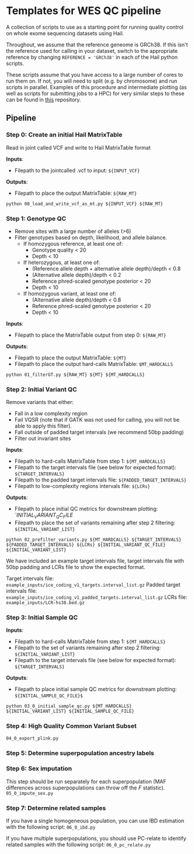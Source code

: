# Templates for WES QC pipeline

A collection of scripts to use as a starting point for running quality control on whole exome sequencing datasets using Hail.

Throughout, we assume that the reference geneome is GRCh38. If this isn't the reference used for calling in your dataset, switch to the appropriate reference by changing `REFERENCE = 'GRCh38'` in each of the Hail python scripts.

These scripts assume that you have access to a large number of cores to run them on. If not, you will need to split (e.g. by chromosome) and run scripts in parallel. Examples of this procedure and intermediate plotting (as well as scripts for submitting jobs to a HPC) for very similar steps to these can be found in [this](https://github.com/astheeggeggs/SAIGE_gene_munging/tree/main/QC_scripts) repository.

## Pipeline
### Step 0: Create an initial Hail MatrixTable
Read in joint called VCF and write to Hail MatrixTable format

__Inputs__: 
* Filepath to the jointcalled .vcf to input: `${INPUT_VCF}`

__Outputs__: 
* Filepath to place the output MatrixTable: `${RAW_MT}`

`python 00_load_and_write_vcf_as_mt.py ${INPUT_VCF} ${RAW_MT}`

### Step 1: Genotype QC
* Remove sites with a large number of alleles (>6)
* Filter genotypes based on depth, likelihood, and allele balance.
  * If homozygous reference, at least one of:
    * Genotype quality < 20
    * Depth < 10
  * If heterozygous, at least one of:
    * (Reference allele depth + alternative allele depth)/depth < 0.8
    * (Alternative allele depth)/depth < 0.2
    * Reference phred-scaled genotype posterior < 20
    * Depth < 10
  * If homozygous variant, at least one of:
    * (Alternative allele depth)/depth < 0.8
    * Reference phred-scaled genotype posterior < 20
    * Depth < 10

__Inputs__: 
* Filepath to place the MatrixTable output from step 0: `${RAW_MT}`

__Outputs__:
* Filepath to place the output MatrixTable: `${MT}`
* Filepath to place the output hard-calls MatrixTable: `$MT_HARDCALLS`

`python 01_filterGT.py ${RAW_MT} ${MT} ${MT_HARDCALLS}`

### Step 2: Initial Variant QC

Remove variants that either:
* Fall in a low complexity region
* Fail VQSR (note that if GATK was not used for calling, you will not be able to apply this filter).
* Fall outside of padded target intervals (we recommend 50bp padding)
* Filter out invariant sites

__Inputs__: 
* Filepath to hard-calls MatrixTable from step 1: `${MT_HARDCALLS}`
* Filepath to the target intervals file (see below for expected format): `${TARGET_INTERVALS}`
* Filepath to the padded target intervals file: `${PADDED_TARGET_INTERVALS}`
* Filepath to low-complexity regions intervals file: `${LCRs}`

__Outputs__:
* Filepath to place initial QC metrics for downstream plotting: `${INITIAL_VARIANT_QC_FILE}$
* Filepath to place the set of variants remaining after step 2 filtering: `${INITIAL_VARIANT_LIST}`

`python 02_prefilter_variants.py ${MT_HARDCALLS} ${TARGET_INTERVALS} ${PADDED_TARGET_INTERVALS} ${LCRs} ${INITIAL_VARIANT_QC_FILE} ${INITIAL_VARIANT_LIST}`

We have included an example target intervals file, target intervals file with 50bp padding and LCRs file to show the expected format.

Target intervals file: `example_inputs/ice_coding_v1_targets.interval_list.gz`
Padded target intervals file: `example_inputs/ice_coding_v1_padded_targets.interval_list.gz`
LCRs file: `example_inputs/LCR-hs38.bed.gz`

### Step 3: Initial Sample QC

__Inputs__: 
* Filepath to hard-calls MatrixTable from step 1: `${MT_HARDCALLS}`
* Filepath to the set of variants remaining after step 2 filtering: `${INITIAL_VARIANT_LIST}`
* Filepath to the target intervals file (see below for expected format): `${TARGET_INTERVALS}`

__Outputs__:
* Filepath to place initial sample QC metrics for downstream plotting: `${INITIAL_SAMPLE_QC_FILE}$`

`python 03_0_initial_sample_qc.py ${MT_HARDCALLS} ${INITIAL_VARIANT_LIST} ${INITIAL_SAMPLE_QC_FILE}`

### Step 4: High Quality Common Variant Subset
`04_0_export_plink.py`

### Step 5: Determine superpopulation ancestry labels

### Step 6: Sex imputation
This step should be run separately for each superpopulation (MAF differences across superpopulations can throw off the $F$ statistic).
`05_0_impute_sex.py`

### Step 7: Determine related samples
If you have a single homogeneous population, you can use IBD estimation with the following script:
`06_0_ibd.py`

If you have multiple superpopulations, you should use PC-relate to identify related samples with the following script:
`06_0_pc_relate.py`
